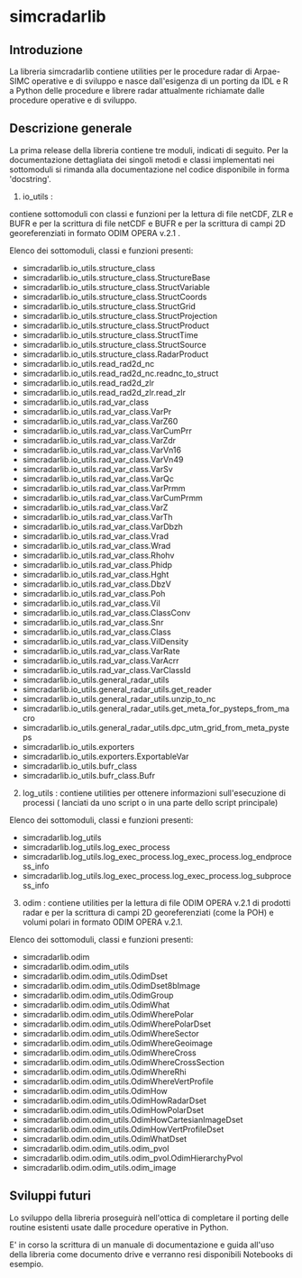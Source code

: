 # simcradarlib

## Introduzione

La libreria simcradarlib contiene utilities per le procedure radar di Arpae-SIMC operative e di sviluppo
e nasce dall'esigenza di un porting da IDL e R a Python delle procedure e librere radar attualmente
richiamate dalle procedure operative e di sviluppo.

## Descrizione generale

La prima release della libreria contiene tre moduli, indicati di seguito.
Per la documentazione dettagliata dei singoli metodi e classi implementati nei sottomoduli si rimanda
alla documentazione nel codice disponibile in forma 'docstring'.

1. io_utils :

  contiene sottomoduli con classi e funzioni per la lettura di file netCDF, ZLR e BUFR e per la scrittura
  di file netCDF e BUFR e per la scrittura di campi 2D georeferenziati in formato ODIM OPERA v.2.1 .
 
  Elenco dei sottomoduli, classi e funzioni presenti:
  - simcradarlib.io_utils.structure_class
  - simcradarlib.io_utils.structure_class.StructureBase
  - simcradarlib.io_utils.structure_class.StructVariable
  - simcradarlib.io_utils.structure_class.StructCoords
  - simcradarlib.io_utils.structure_class.StructGrid
  - simcradarlib.io_utils.structure_class.StructProjection
  - simcradarlib.io_utils.structure_class.StructProduct
  - simcradarlib.io_utils.structure_class.StructTime
  - simcradarlib.io_utils.structure_class.StructSource
  - simcradarlib.io_utils.structure_class.RadarProduct
  - simcradarlib.io_utils.read_rad2d_nc
  - simcradarlib.io_utils.read_rad2d_nc.readnc_to_struct
  - simcradarlib.io_utils.read_rad2d_zlr
  - simcradarlib.io_utils.read_rad2d_zlr.read_zlr
  - simcradarlib.io_utils.rad_var_class
  - simcradarlib.io_utils.rad_var_class.VarPr
  - simcradarlib.io_utils.rad_var_class.VarZ60
  - simcradarlib.io_utils.rad_var_class.VarCumPrr
  - simcradarlib.io_utils.rad_var_class.VarZdr
  - simcradarlib.io_utils.rad_var_class.VarVn16
  - simcradarlib.io_utils.rad_var_class.VarVn49
  - simcradarlib.io_utils.rad_var_class.VarSv
  - simcradarlib.io_utils.rad_var_class.VarQc
  - simcradarlib.io_utils.rad_var_class.VarPrmm
  - simcradarlib.io_utils.rad_var_class.VarCumPrmm
  - simcradarlib.io_utils.rad_var_class.VarZ
  - simcradarlib.io_utils.rad_var_class.VarTh
  - simcradarlib.io_utils.rad_var_class.VarDbzh
  - simcradarlib.io_utils.rad_var_class.Vrad
  - simcradarlib.io_utils.rad_var_class.Wrad
  - simcradarlib.io_utils.rad_var_class.Rhohv
  - simcradarlib.io_utils.rad_var_class.Phidp
  - simcradarlib.io_utils.rad_var_class.Hght
  - simcradarlib.io_utils.rad_var_class.DbzV
  - simcradarlib.io_utils.rad_var_class.Poh
  - simcradarlib.io_utils.rad_var_class.Vil
  - simcradarlib.io_utils.rad_var_class.ClassConv
  - simcradarlib.io_utils.rad_var_class.Snr
  - simcradarlib.io_utils.rad_var_class.Class
  - simcradarlib.io_utils.rad_var_class.VilDensity
  - simcradarlib.io_utils.rad_var_class.VarRate
  - simcradarlib.io_utils.rad_var_class.VarAcrr
  - simcradarlib.io_utils.rad_var_class.VarClassId
  - simcradarlib.io_utils.general_radar_utils
  - simcradarlib.io_utils.general_radar_utils.get_reader
  - simcradarlib.io_utils.general_radar_utils.unzip_to_nc
  - simcradarlib.io_utils.general_radar_utils.get_meta_for_pysteps_from_macro
  - simcradarlib.io_utils.general_radar_utils.dpc_utm_grid_from_meta_pysteps
  - simcradarlib.io_utils.exporters
  - simcradarlib.io_utils.exporters.ExportableVar
  - simcradarlib.io_utils.bufr_class
  - simcradarlib.io_utils.bufr_class.Bufr

2. log_utils :
  contiene utilities per ottenere informazioni sull'esecuzione di processi ( lanciati da uno script o
  in una parte dello script principale)

  Elenco dei sottomoduli, classi e funzioni presenti:
  - simcradarlib.log_utils
  - simcradarlib.log_utils.log_exec_process
  - simcradarlib.log_utils.log_exec_process.log_exec_process.log_endprocess_info
  - simcradarlib.log_utils.log_exec_process.log_exec_process.log_subprocess_info

3. odim :
  contiene utilities per la lettura di file ODIM OPERA v.2.1 di prodotti radar e per la scrittura di campi
  2D georeferenziati (come la POH) e volumi polari in formato ODIM OPERA v.2.1.
  
  Elenco dei sottomoduli, classi e funzioni presenti:
  - simcradarlib.odim
  - simcradarlib.odim.odim_utils
  - simcradarlib.odim.odim_utils.OdimDset
  - simcradarlib.odim.odim_utils.OdimDset8bImage
  - simcradarlib.odim.odim_utils.OdimGroup
  - simcradarlib.odim.odim_utils.OdimWhat
  - simcradarlib.odim.odim_utils.OdimWherePolar
  - simcradarlib.odim.odim_utils.OdimWherePolarDset
  - simcradarlib.odim.odim_utils.OdimWhereSector
  - simcradarlib.odim.odim_utils.OdimWhereGeoimage
  - simcradarlib.odim.odim_utils.OdimWhereCross
  - simcradarlib.odim.odim_utils.OdimWhereCrossSection
  - simcradarlib.odim.odim_utils.OdimWhereRhi
  - simcradarlib.odim.odim_utils.OdimWhereVertProfile
  - simcradarlib.odim.odim_utils.OdimHow
  - simcradarlib.odim.odim_utils.OdimHowRadarDset
  - simcradarlib.odim.odim_utils.OdimHowPolarDset
  - simcradarlib.odim.odim_utils.OdimHowCartesianImageDset
  - simcradarlib.odim.odim_utils.OdimHowVertProfileDset
  - simcradarlib.odim.odim_utils.OdimWhatDset
  - simcradarlib.odim.odim_utils.odim_pvol
  - simcradarlib.odim.odim_utils.odim_pvol.OdimHierarchyPvol
  - simcradarlib.odim.odim_utils.odim_image

## Sviluppi futuri
Lo sviluppo della libreria proseguirà nell'ottica di completare il porting delle routine esistenti usate
dalle procedure operative in Python.

E' in corso la scrittura di un manuale di documentazione e guida all'uso della libreria come documento
drive e verranno resi disponibili Notebooks di esempio.
